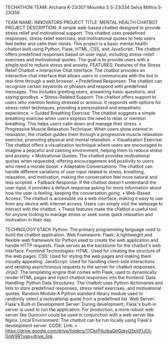 TECHATHON
TEAM:
Archana K-23i307
Mounika S S-23i334
Selva Mithra S-23i356

TEAM NAME: INNOVATORS
PROJECT TITLE: MENTAL HEALTH CHATBOT
PROJECT DESCRIPTION: 
A simple web-based chatbot designed to provide stress relief and motivational support. This chatbot uses predefined responses, stress-relief exercises, and motivational quotes to help users feel better and calm their minds.
This project is a basic mental health chatbot built using Python, Flask, HTML, CSS, and JavaScript. The chatbot offers predefined responses based on user input, including stress-relief exercises and motivational quotes. The goal is to provide users with a simple tool to reduce stress and anxiety.
FEATURES:
Features of the Stress Relief Chatbot
•	Interactive Chat Interface: The chatbot provides an interactive chat interface that allows users to communicate with the bot in real-time through a web browser.
•	Predefined Responses: The chatbot can recognize certain keywords or phrases and respond with predefined messages. This includes greeting users, answering basic questions, and saying goodbye.
•	Stress-Related Support: The chatbot offers support to users who mention feeling stressed or anxious. It responds with options for stress-relief techniques, providing a personalized and empathetic experience.
•	Guided Breathing Exercise: The chatbot suggests a simple breathing exercise when users express the need to relax or mention breathing. This helps users calm down and manage their stress.
•	Progressive Muscle Relaxation Technique: When users show interest in relaxation, the chatbot guides them through a progressive muscle relaxation exercise, promoting physical and mental relaxation.
•	Visualization Exercise: The chatbot offers a visualization technique where users are encouraged to imagine a peaceful and calming environment, helping them to reduce stress and anxiety.
•	Motivational Quotes: The chatbot provides motivational quotes when requested, offering encouragement and positivity to users who need a morale boost.
•	Adaptable Conversations: The chatbot can handle different variations of user input related to stress, breathing, relaxation, and motivation, making the conversation feel more natural and less scripted.
•	Fallback Response: If the chatbot doesn't understand the user input, it provides a default response asking for more information about how the user is feeling, keeping the conversation going.
•	Web-Based Access: The chatbot is accessible via a web interface, making it easy to use from any device with internet access. Users can simply visit the webpage to interact with the chatbot.
•	These features make the chatbot a useful tool for anyone looking to manage stress or seek some quick relaxation and motivation in their day.

TECHNOLOGY STACK
Python: The primary programming language used to build the chatbot application.
Web Framework:
Flask: A lightweight and flexible web framework for Python used to create the web application and handle HTTP requests. Flask serves as the backbone for the chatbot's web interface.
Frontend Technologies:
HTML: Used for creating the structure of the web pages.
CSS: Used for styling the web pages and making them visually appealing.
JavaScript: Used for handling client-side interactions and sending asynchronous requests to the server for chatbot responses.
Jinja2: The templating engine that comes with Flask, used to dynamically render HTML pages and inject chatbot responses into the frontend.
Data Handling:
Python Data Structures: The chatbot uses Python dictionaries and lists to store predefined responses, stress relief exercises, and motivational quotes.
Random Module:A Python standard library module used to randomly select a motivational quote from a predefined list.
Web Server:
Flask's Built-in Development Server: During development, Flask's built-in server is used to run the application. For production, a more robust web server like Gunicorn could be used in conjunction with a web server like Nginx.
Local Environment: The chatbot can be run locally using Flask's development server.
CODE:
Link:
•	https://drive.google.com/drive/folders/17CkrP4utkaQtIGqtyQ5pVFIJOl-0oW9R?usp=drive_link
